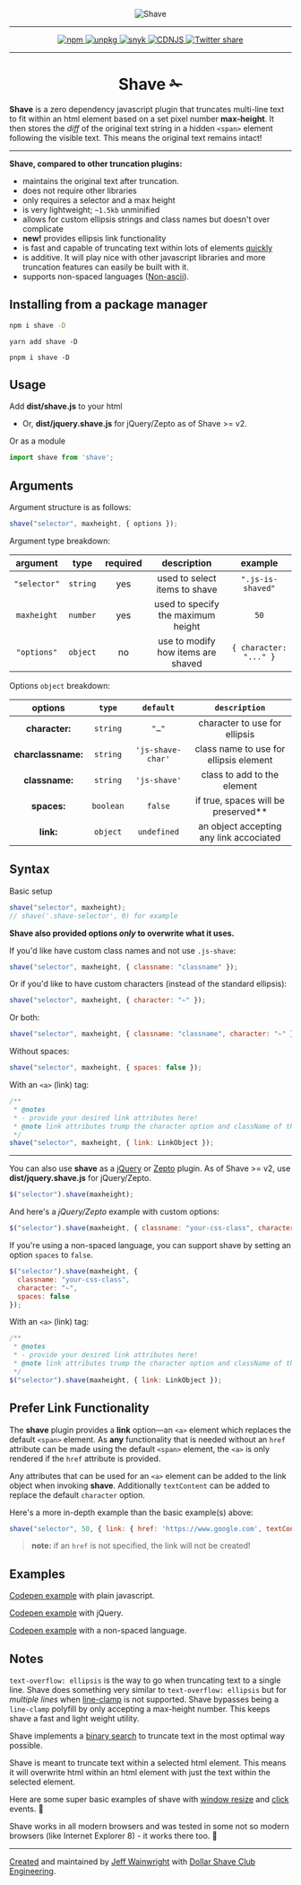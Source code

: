 <p align="center">
  <img alt="Shave" src="https://yowainwright.imgix.net/gh/shave-thin.svg" />
</p>
<hr>
<p align="center">
  <a href="https://www.npmjs.com/package/shave">
    <img src="https://badge.fury.io/js/shave.svg" alt="npm" />
  </a>
  <a href="https://unpkg.com/shave@latest/dist/shave.min.js">
    <img alt="unpkg" src="https://img.shields.io/badge/unpkg-link-blue.svg">
  </a>
   <a href="https://snyk.io/test/github/yowainwright/shave">
    <img alt="snyk" src="https://snyk.io/test/github/yowainwright/shave/badge.svg" />
  </a>
  <a href="https://cdnjs.com/libraries/shave">
    <img src="https://img.shields.io/cdnjs/v/shave.svg" alt="CDNJS" />
  </a>
  <a href="https://twitter.com/home?status=Shave%20is%20a%200%20dep%20js%20lib%20that%20truncates%20multiline%20text%20to%20fit%20within%20a%20html%20element%20%E2%9C%81https%3A%2F%2Fgithub.com%2Fdollarshaveclub%2Fshave%20%40DSCEngineering%20%23JavaScript%20%F0%9F%92%AA">
    <img src="https://img.shields.io/twitter/url/http/shields.io.svg?style=social&maxAge=2592000" alt="Twitter share" />
  </a>
</p>

---

<h1 align="center">Shave ✁</h1>

**Shave** is a zero dependency javascript plugin that truncates multi-line text to fit within an html element based on a set pixel number **max-height**. It then stores the _diff_ of the original text string in a hidden `<span>` element following the visible text. This means the original text remains intact!

---

**Shave, compared to other truncation plugins:**

- maintains the original text after truncation.
- does not require other libraries
- only requires a selector and a max height
- is very lightweight; `~1.5kb` unminified
- allows for custom ellipsis strings and class names but doesn't over complicate
- **new!** provides ellipsis link functionality
- is fast and capable of truncating text within lots of elements [quickly](http://codepen.io/pwfisher/full/ozVAyr/)
- is additive. It will play nice with other javascript libraries and more truncation features can easily be built with it.
- supports non-spaced languages ([Non-ascii](https://en.wikipedia.org/wiki/ASCII)).

## Installing from a package manager

```sh
npm i shave -D
```

```
yarn add shave -D
```

```
pnpm i shave -D
```

## Usage

Add **dist/shave.js** to your html

- Or, **dist/jquery.shave.js** for jQuery/Zepto as of Shave >= v2.

Or as a module

```javascript
import shave from 'shave';
```

## Arguments

Argument structure is as follows:

```javascript
shave("selector", maxheight, { options });
```

Argument type breakdown:

| argument | type  | required | description | example |
| :--------: | :----------: | :------: | :------: | :------: |
| `"selector"` | `string`  | yes | used to select items to shave | `".js-is-shaved"` |
| `maxheight` | `number`  | yes | used to specify the maximum height | `50` |
| `"options"` | `object`  | no | use to modify how items are shaved | `{ character: "..." }` |

Options `object` breakdown:

| options | `type` | `default` | `description` |
| :--------: | :------: | :------: | :------: |
| **character:** | `string` | `"…"` | character to use for ellipsis |
| **charclassname:** | `string` | `'js-shave-char'` | class name to use for ellipsis element |
| **classname:** |  `string` | `'js-shave'` | class to add to the element |
| **spaces:** | `boolean` | `false` | if true, spaces will be preserved** |
| **link:** | `object` | `undefined` | an object accepting any link accociated |


## Syntax

Basic setup

```javascript
shave("selector", maxheight);
// shave('.shave-selector', 0) for example
```

**Shave also provided options _only_ to overwrite what it uses.**

If you'd like have custom class names and not use `.js-shave`:

```javascript
shave("selector", maxheight, { classname: "classname" });
```

Or if you'd like to have custom characters (instead of the standard ellipsis):

```javascript
shave("selector", maxheight, { character: "✁" });
```

Or both:

```javascript
shave("selector", maxheight, { classname: "classname", character: "✁" });
```

Without spaces:

```javascript
shave("selector", maxheight, { spaces: false });
```

With an `<a>` (link) tag:

```javascript
/**
 * @notes
 * - provide your desired link attributes here!
 * @note link attributes trump the character option and className of the ellipsis element
 */
shave("selector", maxheight, { link: LinkObject });
```

---

You can also use **shave** as a [jQuery](http://jquery.com/) or [Zepto](http://zeptojs.com/) plugin. As of Shave >= v2, use **dist/jquery.shave.js** for jQuery/Zepto.

```javascript
$("selector").shave(maxheight);
```

And here's a _jQuery/Zepto_ example with custom options:

```javascript
$("selector").shave(maxheight, { classname: "your-css-class", character: "✁" });
```

If you're using a non-spaced language, you can support shave by setting an option `spaces` to `false`.

```javascript
$("selector").shave(maxheight, {
  classname: "your-css-class",
  character: "✁",
  spaces: false
});
```

With an `<a>` (link) tag:

```javascript
/**
 * @notes
 * - provide your desired link attributes here!
 * @note link attributes trump the character option and className of the ellipsis element
 */
$("selector").shave(maxheight, { link: LinkObject });
```

## Prefer Link Functionality

The **shave** plugin provides a **link** option—an `<a>` element which replaces the default `<span>` element.
As **any** functionality that is needed without an `href` attribute can be made using the default `<span>` element, the `<a>` is only rendered if the `href` attribute is provided.

Any attributes that can be used for an `<a>` element can be added to the link object when invoking **shave**.
Additionally `textContent` can be added to replace the default `character` option.

Here's a more in-depth example than the basic example(s) above:

```javascript
shave("selector", 50, { link: { href: 'https://www.google.com', textContent: 'Read More here' } });
```

> **note:** if an `href` is not specified, the link will not be created!

## Examples

[Codepen example](http://codepen.io/yowainwright/pen/5f471214df90f43c7996c5914c88e858/) with plain javascript.

[Codepen example](http://codepen.io/yowainwright/pen/c35ad7a281bc58ce6f89d2adb94c5d14/) with jQuery.

[Codepen example](http://codepen.io/yowainwright/pen/wzVgMp) with a non-spaced language.

## Notes

`text-overflow: ellipsis` is the way to go when truncating text to a single line. Shave does something very similar to `text-overflow: ellipsis` but for _multiple lines_ when [line-clamp](https://caniuse.com/#feat=css-line-clamp) is not supported. Shave bypasses being a `line-clamp` polyfill by only accepting a max-height number. This keeps shave a fast and light weight utility.

Shave implements a [binary search](http://oli.me.uk/2013/06/08/searching-javascript-arrays-with-a-binary-search/) to truncate text in the most optimal way possible.

Shave is meant to truncate text within a selected html element. This means it will overwrite html within an html element with just the text within the selected element.

Here are some super basic examples of shave with [window resize](http://codepen.io/yowainwright/pen/yVBxGY) and [click](http://codepen.io/yowainwright/pen/PbYdvL/) events. 🙌

Shave works in all modern browsers and was tested in some not so modern browsers (like Internet Explorer 8) - it works there too. 🍻

---

[Created](https://github.com/yowainwright/truncated.js) and maintained by [Jeff Wainwright](https://github.com/yowainwright) with [Dollar Shave Club Engineering](https://github.com/dollarshaveclub).
